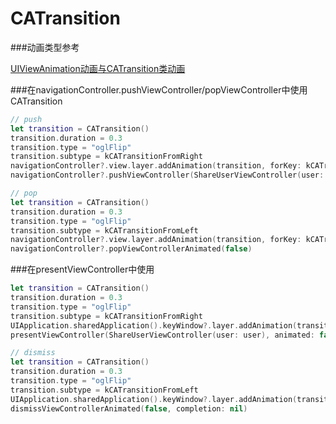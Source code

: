 # CATransition

###动画类型参考

[UIViewAnimation动画与CATransition类动画](http://www.cnblogs.com/pengyingh/articles/2339420.html)

###在navigationController.pushViewController/popViewController中使用CATransition

```swift
// push
let transition = CATransition()
transition.duration = 0.3
transition.type = "oglFlip"
transition.subtype = kCATransitionFromRight
navigationController?.view.layer.addAnimation(transition, forKey: kCATransition)
navigationController?.pushViewController(ShareUserViewController(user: user), animated: false)

// pop
let transition = CATransition()
transition.duration = 0.3
transition.type = "oglFlip"
transition.subtype = kCATransitionFromLeft
navigationController?.view.layer.addAnimation(transition, forKey: kCATransition)
navigationController?.popViewControllerAnimated(false)
```

###在presentViewController中使用

```swift
let transition = CATransition()
transition.duration = 0.3
transition.type = "oglFlip"
transition.subtype = kCATransitionFromRight
UIApplication.sharedApplication().keyWindow?.layer.addAnimation(transition, forKey: kCATransition)
presentViewController(ShareUserViewController(user: user), animated: false, completion: nil)

// dismiss
let transition = CATransition()
transition.duration = 0.3
transition.type = "oglFlip"
transition.subtype = kCATransitionFromLeft
UIApplication.sharedApplication().keyWindow?.layer.addAnimation(transition, forKey: kCATransition)
dismissViewControllerAnimated(false, completion: nil)
```